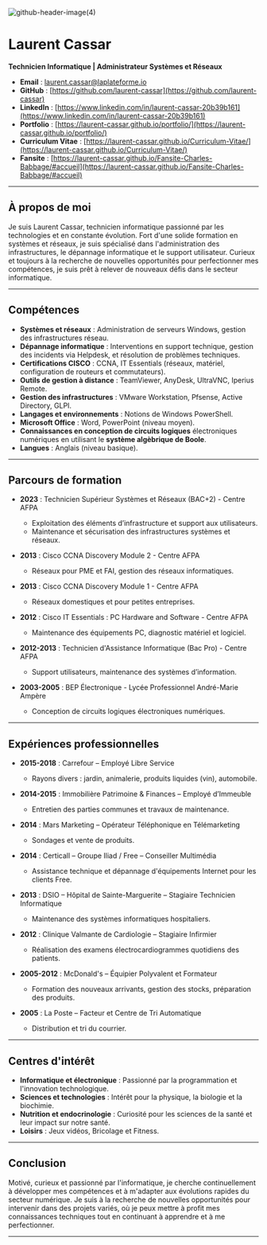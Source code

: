 ![github-header-image(4)](https://github.com/user-attachments/assets/f77edef3-782b-445b-8add-4e4db417609a)


# Laurent Cassar

**Technicien Informatique | Administrateur Systèmes et Réseaux**

- **Email** : [laurent.cassar@laplateforme.io](mailto:laurent.cassar@laplateforme.io)
- **GitHub** : [https://github.com/laurent-cassar](https://github.com/laurent-cassar)
- **LinkedIn** : [https://www.linkedin.com/in/laurent-cassar-20b39b161](https://www.linkedin.com/in/laurent-cassar-20b39b161)
- **Portfolio** : [https://laurent-cassar.github.io/portfolio/](https://laurent-cassar.github.io/portfolio/)
- **Curriculum Vitae** : [https://laurent-cassar.github.io/Curriculum-Vitae/](https://laurent-cassar.github.io/Curriculum-Vitae/)
- **Fansite** : [https://laurent-cassar.github.io/Fansite-Charles-Babbage/#accueil](https://laurent-cassar.github.io/Fansite-Charles-Babbage/#accueil)
---

## À propos de moi

Je suis Laurent Cassar, technicien informatique passionné par les technologies et en constante évolution. Fort d'une solide formation en systèmes et réseaux, je suis spécialisé dans l'administration des infrastructures, le dépannage informatique et le support utilisateur. Curieux et toujours à la recherche de nouvelles opportunités pour perfectionner mes compétences, je suis prêt à relever de nouveaux défis dans le secteur informatique.

---

## Compétences

- **Systèmes et réseaux** : Administration de serveurs Windows, gestion des infrastructures réseau.
- **Dépannage informatique** : Interventions en support technique, gestion des incidents via Helpdesk, et résolution de problèmes techniques.
- **Certifications CISCO** : CCNA, IT Essentials (réseaux, matériel, configuration de routeurs et commutateurs).
- **Outils de gestion à distance** : TeamViewer, AnyDesk, UltraVNC, Iperius Remote.
- **Gestion des infrastructures** : VMware Workstation, Pfsense, Active Directory, GLPI.
- **Langages et environnements** : Notions de Windows PowerShell.
- **Microsoft Office** : Word, PowerPoint (niveau moyen).
- **Connaissances en conception de circuits logiques** électroniques numériques en utilisant le **système algèbrique de Boole**.
- **Langues** : Anglais (niveau basique).
---

## Parcours de formation

- **2023** : Technicien Supérieur Systèmes et Réseaux (BAC+2) - Centre AFPA
  - Exploitation des éléments d’infrastructure et support aux utilisateurs.
  - Maintenance et sécurisation des infrastructures systèmes et réseaux.

- **2013** : Cisco CCNA Discovery Module 2 - Centre AFPA
  - Réseaux pour PME et FAI, gestion des réseaux informatiques.

- **2013** : Cisco CCNA Discovery Module 1 - Centre AFPA
  - Réseaux domestiques et pour petites entreprises.

- **2012** : Cisco IT Essentials : PC Hardware and Software - Centre AFPA
  - Maintenance des équipements PC, diagnostic matériel et logiciel.

- **2012-2013** : Technicien d'Assistance Informatique (Bac Pro) - Centre AFPA
  - Support utilisateurs, maintenance des systèmes d’information.

- **2003-2005** : BEP Électronique - Lycée Professionnel André-Marie Ampère
  - Conception de circuits logiques électroniques numériques.

---

## Expériences professionnelles

- **2015-2018** : Carrefour – Employé Libre Service
  - Rayons divers : jardin, animalerie, produits liquides (vin), automobile.
  
- **2014-2015** : Immobilière Patrimoine & Finances – Employé d’Immeuble
  - Entretien des parties communes et travaux de maintenance.
  
- **2014** : Mars Marketing – Opérateur Téléphonique en Télémarketing
  - Sondages et vente de produits.
  
- **2014** : Certicall – Groupe Iliad / Free – Conseiller Multimédia
  - Assistance technique et dépannage d'équipements Internet pour les clients Free.
  
- **2013** : DSIO – Hôpital de Sainte-Marguerite – Stagiaire Technicien Informatique
  - Maintenance des systèmes informatiques hospitaliers.
  
- **2012** : Clinique Valmante de Cardiologie – Stagiaire Infirmier
  - Réalisation des examens électrocardiogrammes quotidiens des patients.
  
- **2005-2012** : McDonald's – Équipier Polyvalent et Formateur
  - Formation des nouveaux arrivants, gestion des stocks, préparation des produits.
  
- **2005** : La Poste – Facteur et Centre de Tri Automatique
  - Distribution et tri du courrier.

---

## Centres d'intérêt

- **Informatique et électronique** : Passionné par la programmation et l'innovation technologique.
- **Sciences et technologies** : Intérêt pour la physique, la biologie et la biochimie.
- **Nutrition et endocrinologie** : Curiosité pour les sciences de la santé et leur impact sur notre santé.
- **Loisirs** : Jeux vidéos, Bricolage et Fitness.
---

## Conclusion

Motivé, curieux et passionné par l'informatique, je cherche continuellement à développer mes compétences et à m'adapter aux évolutions rapides du secteur numérique. Je suis à la recherche de nouvelles opportunités pour intervenir dans des projets variés, où je peux mettre à profit mes connaissances techniques tout en continuant à apprendre et à me perfectionner.

---

